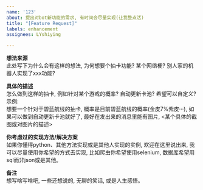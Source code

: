```yaml
---
name: '123'
about: 提出对bot新功能的需求, 有时间会尽量实现(让我整点活)
title: "[Feature Request]"
labels: enhancement
assignees: LYshiying

---
```


**想法来源**  
此处写下为什么会有这样的想法, 为何想要个抽卡功能? 某个网络梗? 别人家的机器人实现了xxx功能?

**具体的描述**  
怎么做到这样的抽卡, 例如针对某个游戏的概率? 自动更新卡池? 希望可以自定义?  
示例:  
想要一个针对于碧蓝航线的抽卡, 概率是目前碧蓝航线的概率(金皮7%紫皮···), 如果可以做到自动更新卡池就好了, 最好在发出来的消息里能有图片, <某个具体的截图或对图片的描述>

**你考虑过的实现方法/解决方案**  
如果你懂得python、其他方法实现或是其他人实现的实例, 欢迎在这里说出来, 我可以尽量使用你希望的方式去实现, 比如爬虫你希望使用selenium, 数据库希望用sql而非json或是其他。

**备注**  
想写啥写啥吧, 一些还想说的, 无聊的笑话, 或是人生感悟。
